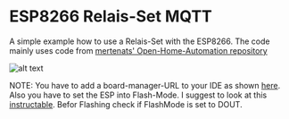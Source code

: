 # ESP8266 Relais-Set MQTT

A simple example how to use a Relais-Set with the ESP8266.
The code mainly uses code from [mertenats' Open-Home-Automation repository](https://github.com/mertenats/Open-Home-Automation)

![alt text](https://ae01.alicdn.com/kf/HTB1I8deby6guuRjy0Fmq6y0DXXaR/ESP8266-5-v-WiFi-relais-modul-Dinge-smart-home-fernbedienung-schalter-telefon-APP.jpg_640x640.jpg)

NOTE: You have to add a board-manager-URL to your IDE as shown [here](https://randomnerdtutorials.com/how-to-install-esp8266-board-arduino-ide/).
Also you have to set the ESP into Flash-Mode. 
I suggest to look at this [instructable](https://www.instructables.com/id/ESP8266-Programming-Using-FTDI-and-Arduino-IDE/).
Befor Flashing check if FlashMode is set to DOUT.
